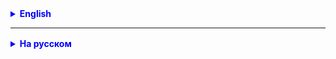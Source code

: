 <details style="margin-top: 16px">
  <summary style="cursor: pointer; color: blue;"><b>English</b></summary>

**Task 1.**
Read and understand the operation of the isEmailValid(String email) method.
In the UserTests class, continue writing tests to test email validation.

**Task 2.**
Develop tests for methods that process arrays:
- search for the minimum (maximum) element
- search for the index of the minimum (maximum) element

</details>

<hr>

<details style="margin-top: 16px">
  <summary style="cursor: pointer; color: blue;"><b>На русском</b></summary>

**Задание 1.**
Прочитать и понять работу метода isEmailValid(String email).
В клаccе UserTests продолжить писать тесты, для тестирования валидации емейла.

**Задание 2.**
Разработайте тесты для методов, обрабатывающих массивы:
- поиск минимального (максимального) элемента
- поиск индекса минимального (максимального) элемента


</details>
